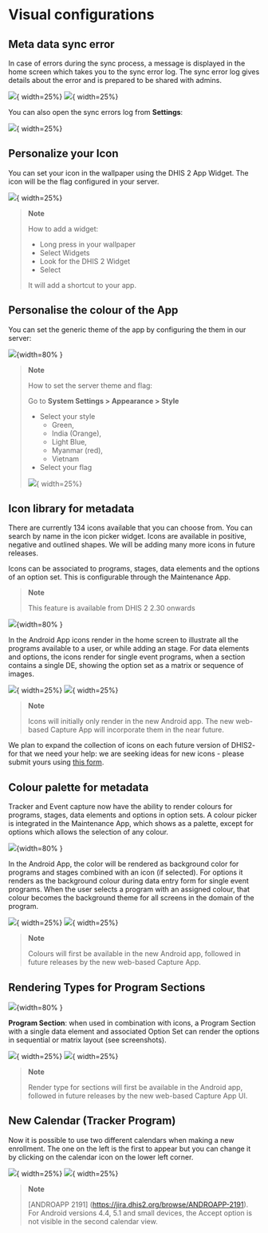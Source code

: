 # Visual configurations


## Meta data sync error

In case of errors during the sync process, a message is displayed in the home screen which takes you to the sync error log. The sync error log gives details about the error and is prepared to be shared with admins.

![](resources/images/image43.png){ width=25%}
![](resources/images/image11.png){ width=25%}

You can also open the sync errors log from **Settings**:

![](resources/images/image15.png){ width=25%}


## Personalize your Icon


You can set your icon in the wallpaper using the DHIS 2 App Widget. The icon will be the flag configured in your server.

![](resources/images/image32.png){ width=25%}

> **Note**
>
> How to add a widget:
>
> - Long press in your wallpaper
> - Select Widgets
> - Look for the DHIS 2 Widget
> - Select
>
> It will add a shortcut to your app.

## Personalise the colour of the App

You can set the generic theme of the app by configuring the them in our server:

![](resources/images/image28.png){width=80% }

> **Note**
>
> How to set the server theme and flag:
>
> Go to **System Settings > Appearance > Style**
>
> - Select your style
>   - Green,
>   - India (Orange),
>   - Light Blue,
>   - Myanmar (red),
>   - Vietnam
> - Select your flag
>
>![](resources/images/image23.png){ width=25%}

## Icon library for metadata

There are currently 134 icons available that you can choose from. You can search by name in the icon picker widget. Icons are available in positive, negative and outlined shapes. We will be adding many more icons in future releases.

Icons can be associated to programs, stages, data elements and the options of an option set. This is  configurable through the Maintenance App.

> **Note**
>
> This feature is available from DHIS 2 2.30 onwards

![](resources/images/image13.png){width=80% }

In the Android App icons render in the home screen to illustrate all the programs available to a user, or while adding an stage. For data elements and options, the icons render for single event programs, when a section contains a single DE, showing the option set as a matrix or sequence of images.

![](resources/images/image19.png){ width=25%}
![](resources/images/image26.png){ width=25%}

> **Note**
>
> Icons will initially only render in the new Android app. The new web-based Capture App will incorporate them in the near future.

We plan to expand the collection of icons on each future version of DHIS2- for that we need your help: we are seeking ideas for new icons - please submit yours using [this form](https://www.google.com/url?q=https://drive.google.com/open?id%3D1LmfYJQAu3KyDfkY3X6ne7qSsuTa9jXZhoQHzkDxeCdg&sa=D&ust=1557433016147000).

## Colour palette for metadata


Tracker and Event capture now have the ability to render colours for programs, stages, data elements and options in option sets. A colour picker is integrated in the Maintenance App, which shows as a palette, except for options which allows the selection of any colour.

![](resources/images/image20.png){width=80% }

In the Android App, the color will be rendered as background color for programs and stages combined with an icon (if selected). For options it renders as the background colour during data entry form for single event programs. When the user selects a program with an assigned colour, that colour becomes the background theme for all screens in the domain of the program.

![](resources/images/image19.png){ width=25%}
![](resources/images/image2.PNG){ width=25%}

> **Note**
>
> Colours will first be available in the new Android app, followed in future releases by the new web-based Capture App.

## Rendering Types for Program Sections

![](resources/images/image16.png){width=80% }

**Program Section**: when used in combination with icons, a Program Section with a single data element and associated Option Set can render the options in sequential or matrix layout (see screenshots).

![](resources/images/image26.png){ width=25%}
![](resources/images/image36.PNG){ width=25%}

> **Note**
>
> Render type for sections will first be available in the Android app, followed in future releases by the new web-based Capture App UI.

## New Calendar (Tracker Program)

Now it is possible to use two different calendars when making a new enrollment. The one on the left is the first to appear but you can change it by clicking on the calendar icon on the lower left corner. 

![](resources/images/image60.png){ width=25%}
![](resources/images/image61.png){ width=25%}

> **Note**
>
> [ANDROAPP 2191] (https://jira.dhis2.org/browse/ANDROAPP-2191). For Android versions 4.4,  5.1 and small devices, the Accept option is
> not visible in the second calendar view.



